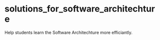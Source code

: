 # solutions_for_software_architechture
Help students learn the Software Architechture more efficiantly.
